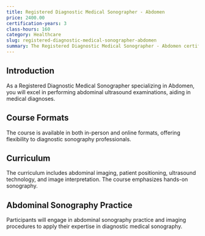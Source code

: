 ```yaml
---
title: Registered Diagnostic Medical Sonographer - Abdomen
price: 2400.00
certification-years: 3
class-hours: 160
category: Healthcare
slug: registered-diagnostic-medical-sonographer-abdomen
summary: The Registered Diagnostic Medical Sonographer - Abdomen certification is designed for professionals in diagnostic medical sonography roles. This comprehensive course covers abdominal imaging, patient positioning, and ultrasound technology. It equips candidates with the skills needed to perform abdominal ultrasound examinations.
---
```


## Introduction

As a Registered Diagnostic Medical Sonographer specializing in Abdomen, you will excel in performing abdominal ultrasound examinations, aiding in medical diagnoses.

## Course Formats

The course is available in both in-person and online formats, offering flexibility to diagnostic sonography professionals.

## Curriculum

The curriculum includes abdominal imaging, patient positioning, ultrasound technology, and image interpretation. The course emphasizes hands-on sonography.

## Abdominal Sonography Practice

Participants will engage in abdominal sonography practice and imaging procedures to apply their expertise in diagnostic medical sonography.

